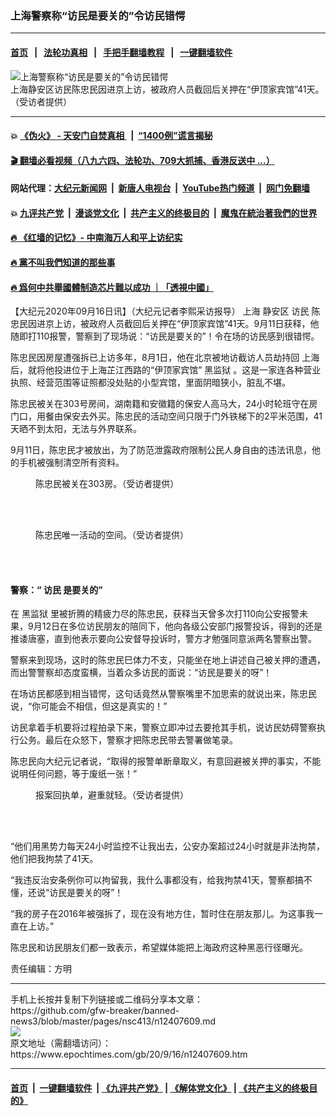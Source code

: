 ### 上海警察称“访民是要关的”令访民错愕
------------------------

#### [首页](https://github.com/gfw-breaker/banned-news3/blob/master/README.md) &nbsp;&nbsp;|&nbsp;&nbsp; [法轮功真相](https://github.com/begood0513/basic/blob/master/README.md)  &nbsp;&nbsp;|&nbsp;&nbsp; [手把手翻墙教程](https://github.com/gfw-breaker/guides/wiki)  &nbsp;&nbsp;|&nbsp;&nbsp; [一键翻墙软件](https://github.com/gfw-breaker/nogfw/blob/master/README.md)  



<div><img alt="上海警察称“访民是要关的”令访民错愕" class="attachment-djy_600_400 size-djy_600_400 wp-post-image" src="https://i.epochtimes.com/assets/uploads/2020/09/S__2449428-600x400.jpg"/>
<div class="caption">
 上海静安区访民陈忠民因进京上访，被政府人员截回后关押在“伊顶家宾馆”41天。（受访者提供）
</div></div><hr/>

#### 💥 [《伪火》 - 天安门自焚真相 ](http://158.247.195.190:10000/videos/blog/weihuo.html)&nbsp; |&nbsp; [“1400例”谎言揭秘  ](http://158.247.195.190:10000/videos/blog/jiexi1400.html)

#### [ 🎬  翻墙必看视频（八九六四、法轮功、709大抓捕、香港反送中 ...）](https://github.com/gfw-breaker/links/blob/master/banned.md)

#### 网站代理：[大纪元新闻网](http://158.247.195.190:10080/gb/) &nbsp;|&nbsp; [新唐人电视台](http://158.247.195.190:8808/gb/)  &nbsp;|&nbsp; [YouTube热门频道](http://158.247.195.190/youtube.html) &nbsp;|&nbsp; [网门免翻墙](http://158.247.195.190:11000/show.aspx?name=ogHome)

#### 💥 [九评共产党](http://158.247.195.190:10000/videos/res/jiuping/)&nbsp; |&nbsp; [漫谈党文化](http://158.247.195.190:10000/videos/res/mtdwh/)&nbsp; |&nbsp; [共产主义的终极目的](http://158.247.195.190:10000/videos/res/zjmd/)&nbsp; |&nbsp; [魔鬼在統治著我們的世界](http://158.247.195.190:10000/videos/res/TheSpecter/)  

#### [ 🔥  《红墙的记忆》- 中南海万人和平上访纪实](http://158.247.195.190:10000/videos/news/../legend/index.html)

#### [ 🔥  黨不叫我們知道的那些事](http://158.247.195.190:10000/videos/news/truth02.html)

#### [ 🔥  爲何中共舉國體制造芯片難以成功 ｜「透視中國」](http://158.247.195.190:10000/videos/news/don03.html)

<div><p>
 【大纪元2020年09月16日讯】（大纪元记者李熙采访报导）
 <ok href="https://www.epochtimes.com/gb/tag/%E4%B8%8A%E6%B5%B7.html">
  上海
 </ok>
 静安区
 <ok href="https://www.epochtimes.com/gb/tag/%E8%AE%BF%E6%B0%91.html">
  访民
 </ok>
 陈忠民因进京上访，被政府人员截回后关押在“伊顶家宾馆”41天。9月11日获释，他随即打110报警，警察到了现场说：“访民是要关的”！令在场的访民感到很错愕。
</p>
<div class="video_fit_container epoch_player">
 <div class="player-container" data-id="player-1e9073df-9a9b-4daa-4794-77f1df956bff" id="player-container-1e9073df-9a9b-4daa-4794-77f1df956bff">
 </div>
</div>
<p>
 陈忠民因房屋遭强拆已上访多年，8月1日，他在北京被地访截访人员劫持回
 <ok href="https://www.epochtimes.com/gb/tag/%E4%B8%8A%E6%B5%B7.html">
  上海
 </ok>
 后，就将他投进位于上海芷江西路的“伊顶家宾馆”
 <ok href="https://www.epochtimes.com/gb/tag/%E9%BB%91%E7%9B%91%E7%8B%B1.html">
  黑监狱
 </ok>
 。这是一家连各种营业执照、经营范围等证照都没处贴的小型宾馆，里面阴暗狭小，脏乱不堪。
</p>
<p>
 陈忠民被关在303号房间，湖南籍和安徽籍的保安人高马大，24小时轮班守在房门口，用餐由保安去外买。陈忠民的活动空间只限于门外铁梯下的2平米范围，41天晒不到太阳，无法与外界联系。
</p>
<p>
 9月11日，陈忠民才被放出，为了防范泄露政府限制公民人身自由的违法讯息，他的手机被强制清空所有资料。
</p>
<figure class="wp-caption aligncenter" id="attachment_12407625" style="width: 450px">
 <ok href="https://i.epochtimes.com/assets/uploads/2020/09/S__2449431.jpg">
  <img alt="" class="size-medium wp-image-12407625" src="https://i.epochtimes.com/assets/uploads/2020/09/S__2449431-450x338.jpg"/>
 </ok>
 <br/><figcaption class="wp-caption-text">
  陈忠民被关在303房。（受访者提供）
 </figcaption><br/>
</figure><br/>
<figure class="wp-caption aligncenter" id="attachment_12407628" style="width: 450px">
 <ok href="https://i.epochtimes.com/assets/uploads/2020/09/S__2449469.jpg">
  <img alt="" class="size-medium wp-image-12407628" src="https://i.epochtimes.com/assets/uploads/2020/09/S__2449469-450x600.jpg"/>
 </ok>
 <br/><figcaption class="wp-caption-text">
  陈忠民唯一活动的空间。（受访者提供）
 </figcaption><br/>
</figure><br/>
<h4>
 警察：“
 <ok href="https://www.epochtimes.com/gb/tag/%E8%AE%BF%E6%B0%91.html">
  访民
 </ok>
 是要关的”
</h4>
<p>
 在
 <ok href="https://www.epochtimes.com/gb/tag/%E9%BB%91%E7%9B%91%E7%8B%B1.html">
  黑监狱
 </ok>
 里被折腾的精疲力尽的陈忠民，获释当天曾多次打110向公安报警未果，9月12日在多位访民朋友的陪同下，他向各级公安部门报警投诉，得到的还是推诿唐塞，直到他表示要向公安督导投诉时，警方才勉强同意派两名警察出警。
</p>
<p>
 警察来到现场，这时的陈忠民巳体力不支，只能坐在地上讲述自己被关押的遭遇，而出警警察却态度蛮横，当着众多访民的面说：“访民是要关的呀”！
</p>
<p>
 在场访民都感到相当错愕，这句话竟然从警察嘴里不加思索的就说出来，陈忠民说，“你可能会不相信，但这是真实的！”
</p>
<p>
 访民拿着手机要将过程拍录下来，警察立即冲过去要抢其手机，说访民妨碍警察执行公务。最后在众怒下，警察才把陈忠民带去警署做笔录。
</p>
<p>
 陈忠民向大纪元记者说，“取得的报警单断章取义，有意回避被关押的事实，不能说明任何问题，等于废纸一张！”
</p>
<figure class="wp-caption aligncenter" id="attachment_12407630" style="width: 450px">
 <ok href="https://i.epochtimes.com/assets/uploads/2020/09/S__2449429.jpg">
  <img alt="" class="size-medium wp-image-12407630" src="https://i.epochtimes.com/assets/uploads/2020/09/S__2449429-450x630.jpg"/>
 </ok>
 <br/><figcaption class="wp-caption-text">
  报案回执单，避重就轻。（受访者提供）
 </figcaption><br/>
</figure><br/>
<p>
 “他们用黑势力每天24小时监控不让我出去，公安办案超过24小时就是非法拘禁，他们把我拘禁了41天。
</p>
<p>
 “我违反治安条例你可以拘留我，我什么事都没有，给我拘禁41天，警察都搞不懂，还说“访民是要关的呀”！
</p>
<p>
 “我的房子在2016年被强拆了，现在没有地方住，暂时住在朋友那儿。为这事我一直在上访。”
</p>
<p>
 陈忠民和访民朋友们都一致表示，希望媒体能把上海政府这种黑恶行径曝光。
</p>
<p>
 责任编辑：方明
</p>
</div>
<hr/>
手机上长按并复制下列链接或二维码分享本文章：<br/>
https://github.com/gfw-breaker/banned-news3/blob/master/pages/nsc413/n12407609.md <br/>
<a href='https://github.com/gfw-breaker/banned-news3/blob/master/pages/nsc413/n12407609.md'><img src='https://github.com/gfw-breaker/banned-news3/blob/master/pages/nsc413/n12407609.md.png'/></a> <br/>
原文地址（需翻墙访问）：https://www.epochtimes.com/gb/20/9/16/n12407609.htm


------------------------
#### [首页](https://github.com/gfw-breaker/banned-news3/blob/master/README.md) &nbsp;|&nbsp; [一键翻墙软件](https://github.com/gfw-breaker/nogfw/blob/master/README.md) &nbsp;| [《九评共产党》](https://github.com/gfw-breaker/9ping.md/blob/master/README.md#九评之一评共产党是什么) | [《解体党文化》](https://github.com/gfw-breaker/jtdwh.md/blob/master/README.md) | [《共产主义的终极目的》](https://github.com/gfw-breaker/gczydzjmd.md/blob/master/README.md)


<img src='http://gfw-breaker.win/banned-news3/pages/nsc413/n12407609.md' width='0px' height='0px'/>